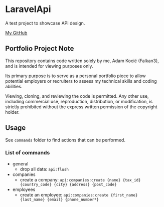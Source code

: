 # LaravelApi

A test project to showcase API design.

[My GitHub](https://github.com/Falkan3)

## Portfolio Project Note

This repository contains code written solely by me, Adam Kocić (Falkan3), and is intended for viewing purposes only.

Its primary purpose is to serve as a personal portfolio piece to allow potential employers or recruiters to assess my technical skills and coding abilities.

Viewing, cloning, and reviewing the code is permitted. Any other use, including commercial use, reproduction, distribution, or modification, is strictly prohibited without the express written permission of the copyright holder.

## Usage

See `commands` folder to find actions that can be performed.

### List of commands

- general
  - drop all data: `api:flush`
- companies
  - create a company: `api:companies:create {name} {tax_id} {country_code} {city} {address} {post_code}`
- employees
  - create an employee: `api:companies:create {first_name} {last_name} {email} {phone_number*}`
